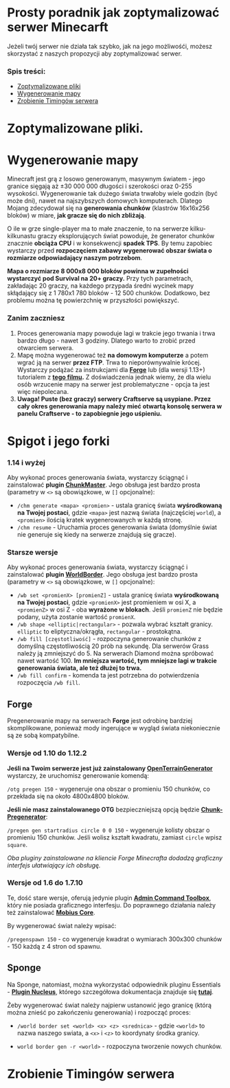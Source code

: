 # Prosty poradnik jak zoptymalizować serwer Minecarft
Jeżeli twój serwer nie działa tak szybko, jak na jego możliwośći, możesz skorzystać z naszych propozycji aby zoptymalizować serwer.
### Spis treści:
- [Zoptymalizowane pliki]()
- [Wygenerowanie mapy](#spigot-i-jego-forki)
- [Zrobienie Timingów serwera]()

# Zoptymalizowane pliki.

# Wygenerowanie mapy
Minecraft jest grą z losowo generowanym, masywnym światem - jego granice sięgają aż ±30 000 000 długości i szerokości oraz 0-255 wysokości. Wygenerowanie tak dużego świata trwałoby wiele godzin (być może dni), nawet na najszybszych domowych komputerach. Dlatego Mojang zdecydował się na **generowania chunków** (klastrów 16x16x256 bloków) w miare, **jak gracze się do nich zbliżają**.

O ile w grze single-player ma to małe znaczenie, to na serwerze kilku-kilkunastu graczy eksplorujących świat powoduje, że generator chunków znacznie **obciąża CPU** i w konsekwencji **spadek TPS**. By temu zapobiec wystarczy przed **rozpoczęciem zabawy wygenerować obszar świata o rozmiarze odpowiadający naszym potrzebom**.

**Mapa o rozmiarze 8 000x8 000 bloków powinna w zupełności wystarczyć pod Survival na 20+ graczy.** Przy tych parametrach, zakładając 20 graczy, na każdego przypada średni wycinek mapy skłądający się z 1 780x1 780 bloków - 12 500 chunków. Dodatkowo, bez problemu można tę powierzchnię w przyszłości powiększyć.

### Zanim zaczniesz
1. Proces generowania mapy powoduje lagi w trakcie jego trwania i trwa bardzo długo - nawet 3 godziny. Dlatego warto to zrobić przed otwarciem serwera.
2. Mapę można wygenerować też **na domowym komputerze** a potem wgrać ją na serwer **przez FTP**. Trwa to nieporównywalnie krócej. Wystarczy podążać za instrukcjami dla **[Forge](#forge)** lub (dla wersji 1.13+) tutorialem z **[tego filmu](https://www.youtube.com/watch?v=5yRnGpcIoS8).** Z doświadczenia jednak wiemy, że dla wielu osób wrzucenie mapy na serwer jest problematyczne - opcja ta jest więc niepolecana.
3. **Uwaga! Puste (bez graczy) serwery Craftserve są usypiane. Przez cały okres generowania mapy należy mieć otwartą konsolę serwera w panelu Craftserve - to zapobiegnie jego uśpieniu.**


# Spigot i jego forki

### 1.14 i wyżej
Aby wykonać proces generowania świata, wystarczy ściągnąć i zainstalować **plugin [ChunkMaster](https://www.spigotmc.org/resources/chunkmaster.71351/)**. Jego obsługa jest bardzo prosta (parametry w `<>` są obowiązkowe, w `[]` opcjonalne):

* `/chm generate <mapa> <promien>` - ustala granicę świata **wyśrodkowaną na Twojej postaci**, gdzie `<mapa>` jest nazwą świata (najczęściej `world`), a `<promien>` ilością kratek wygenerowanych w każdą stronę.
* `/chm resume` - Uruchamia proces generowania świata (domyślnie świat nie generuje się kiedy na serwerze znajdują się gracze).

### Starsze wersje
Aby wykonać proces generowania świata, wystarczy ściągnąć i zainstalować **plugin [WorldBorder](https://www.spigotmc.org/resources/worldborder.60905/)**. Jego obsługa jest bardzo prosta (parametry w `<>` są obowiązkowe, w `[]` opcjonalne):

* `/wb set <promienX> [promienZ]` - ustala granicę świata **wyśrodkowaną na Twojej postaci**, gdzie `<promienX>` jest promieniem w osi X, a `<promienZ>` w osi Z - oba **wyrażone w blokach**. Jeśli `promienZ` nie będzie podany, użyta zostanie wartość `promienX`.
* `/wb shape <elliptic|rectangular>` - pozwala wybrać kształt granicy. `elliptic` to eliptyczna/okrągła, `rectangular` - prostokątna.
* `/wb fill [częstotliwość]` - rozpoczyna generowanie chunków z domyślną częstotliwością 20 prób na sekundę. Dla serwerów Grass należy ją zmniejszyć do 5. Na serwerach Diamond można spróbować nawet wartość 100. **Im mniejsza wartość, tym mniejsze lagi w trakcie generowania świata, ale też dłużej to trwa.**
* `/wb fill confirm` - komenda ta jest potrzebna do potwierdzenia rozpoczęcia `/wb fill`.

## Forge
Pregenerowanie mapy na serwerach **Forge** jest odrobinę bardziej skomplikowane, ponieważ mody ingerujące w wygląd świata niekoniecznie są ze sobą kompatybilne.

### Wersje od 1.10 do 1.12.2

**Jeśli na Twoim serwerze jest już zainstalowany [OpenTerrainGenerator](https://www.curseforge.com/minecraft/mc-mods/open-terrain-generator)** wystarczy, że uruchomisz generowanie komendą: 

`/otg pregen 150` - wygeneruje ona obszar o promieniu 150 chunków, co przekłada się na około 4800x4800 bloków.


**Jeśli nie masz zainstalowanego OTG** bezpieczniejszą opcją będzie [**Chunk-Pregenerator**](https://www.curseforge.com/minecraft/mc-mods/chunkpregenerator):

`/pregen gen startradius circle 0 0 150` - wygeneruje kolisty obszar o promieniu 150 chunków. Jeśli wolisz kształt kwadratu, zamiast `circle` wpisz `square`.

*Oba pluginy zainstalowane na kliencie Forge Minecrafta dodadzą graficzny interfejs ułatwiający ich obsługę.*

### Wersje od 1.6 do 1.7.10

Te, dość stare wersje, oferują jedynie plugin **[Admin Command Toolbox](https://www.curseforge.com/minecraft/mc-mods/admin-commands-toolbox)**, który nie posiada graficznego interfesju. Do poprawnego działania należy też zainstalować **[Mobius Core](https://www.curseforge.com/minecraft/mc-mods/mobiuscore)**.

By wygenerować świat należy wpisać:

`/pregenspawn 150` - co wygeneruje kwadrat o wymiarach 300x300 chunków - 150 każdą z 4 stron od spawnu.

<a name="sponge"><h2>Sponge</h2></a>

Na Sponge, natomiast, można wykorzystać odpowiednik pluginu Essentials - **[Plugin Nucleus](https://ore.spongepowered.org/Nucleus/Nucleus)**, którego szczegółowa dokumentacja znajduje się **[tutaj](https://nucleuspowered.org/)**.

Żeby wygenerować świat należy najpierw ustanowić jego granicę (którą można znieść po zakończeniu generowania) i rozpocząć proces:

* `/world border set <world> <x> <z> <srednica>` - gdzie `<world>` to nazwa naszego swiata, a `<x>` i `<z>` to koordynaty środka granicy.

* `world border gen -r <world>` - rozpoczyna tworzenie nowych chunków.


# Zrobienie Timingów serwera
